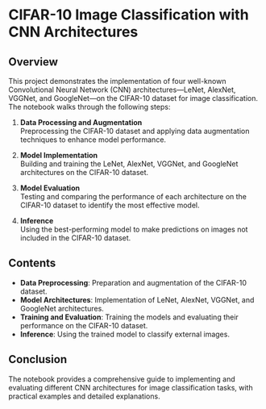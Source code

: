 # CIFAR-10 Image Classification with CNN Architectures

## Overview

This project demonstrates the implementation of four well-known Convolutional Neural Network (CNN) architectures—LeNet, AlexNet, VGGNet, and GoogleNet—on the CIFAR-10 dataset for image classification. The notebook walks through the following steps:

1. **Data Processing and Augmentation**  
   Preprocessing the CIFAR-10 dataset and applying data augmentation techniques to enhance model performance.

2. **Model Implementation**  
   Building and training the LeNet, AlexNet, VGGNet, and GoogleNet architectures on the CIFAR-10 dataset.

3. **Model Evaluation**  
   Testing and comparing the performance of each architecture on the CIFAR-10 dataset to identify the most effective model.

4. **Inference**  
   Using the best-performing model to make predictions on images not included in the CIFAR-10 dataset.

## Contents

- **Data Preprocessing**: Preparation and augmentation of the CIFAR-10 dataset.
- **Model Architectures**: Implementation of LeNet, AlexNet, VGGNet, and GoogleNet architectures.
- **Training and Evaluation**: Training the models and evaluating their performance on the CIFAR-10 dataset.
- **Inference**: Using the trained model to classify external images.

## Conclusion

The notebook provides a comprehensive guide to implementing and evaluating different CNN architectures for image classification tasks, with practical examples and detailed explanations.


